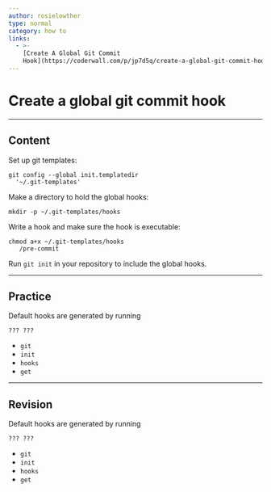 ```yaml
---
author: rosielowther
type: normal
category: how to
links:
  - >-
    [Create A Global Git Commit
    Hook](https://coderwall.com/p/jp7d5q/create-a-global-git-commit-hook){website}
---
```


# Create a global git commit hook


---

## Content

Set up git templates:

```plain-text
git config --global init.templatedir 
  '~/.git-templates'
```

Make a directory to hold the global hooks:

```plain-text
mkdir -p ~/.git-templates/hooks
```

Write a hook and make sure the hook is executable:

```plain-text
chmod a+x ~/.git-templates/hooks
   /pre-commit
```

Run `git init` in your repository to include the global hooks.


---

## Practice

Default hooks are generated by running 

```plain-text
??? ???
```

- `git`
- `init`
- `hooks`
- `get`


---

## Revision

Default hooks are generated by running 

```plain-text
??? ???
```

- `git`
- `init`
- `hooks`
- `get`
 
